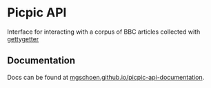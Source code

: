 # Picpic API

Interface for interacting with a corpus of BBC articles collected with [gettygetter](https://github.com/mgschoen/gettygetter)

## Documentation

Docs can be found at [mgschoen.github.io/picpic-api-documentation](https://mgschoen.github.io/picpic-api-documentation).
